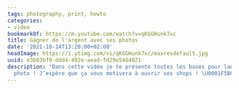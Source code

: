 ```yaml
---
tags: photography, print, howto
categories:
- video
bookmarkOf: https://m.youtube.com/watch?v=qKGGHunk7xc
title: Gagner de l'argent avec ses photos
date: '2021-10-14T13:20:00+02:00'
headImage: https://i.ytimg.com/vi/qKGGHunk7xc/maxresdefault.jpg
uuid: e3b03bf9-ddd4-492e-aead-fd29e5464021
description: "Dans cette vidéo je te présente toutes les bases pour lancer sa boutique
  photo ! J’espère que ça vous motivera à ouvrir vos shops ! \U0001F5BC MA BOUTIQUE__________..."
---
```


